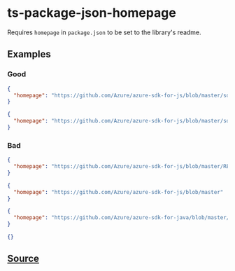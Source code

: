 # ts-package-json-homepage

Requires `homepage` in `package.json` to be set to the library's readme.

## Examples

### Good

```json
{
  "homepage": "https://github.com/Azure/azure-sdk-for-js/blob/master/sdk/servicebus/service-bus/README.md"
}
```

```json
{
  "homepage": "https://github.com/Azure/azure-sdk-for-js/blob/master/sdk/servicebus/service-bus"
}
```

### Bad

```json
{
  "homepage": "https://github.com/Azure/azure-sdk-for-js/blob/master/README.md"
}
```

```json
{
  "homepage": "https://github.com/Azure/azure-sdk-for-js/blob/master"
}
```

```json
{
  "homepage": "https://github.com/Azure/azure-sdk-for-java/blob/master/sdk/servicebus/service-bus/README.md"
}
```

```json
{}
```

## [Source](https://azure.github.io/azure-sdk/typescript_implementation.html#ts-package-json-homepage)
